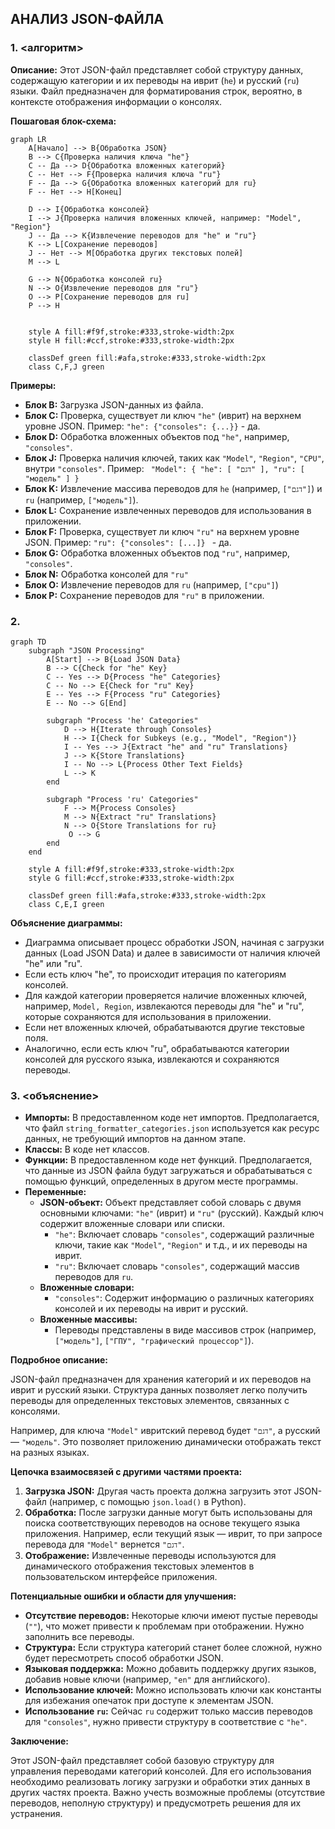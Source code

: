 ## АНАЛИЗ JSON-ФАЙЛА

### 1. <алгоритм>

**Описание:** Этот JSON-файл представляет собой структуру данных, содержащую категории и их переводы на иврит (`he`) и русский (`ru`) языки. Файл предназначен для форматирования строк, вероятно, в контексте отображения информации о консолях.

**Пошаговая блок-схема:**

```mermaid
graph LR
    A[Начало] --> B{Обработка JSON}
    B --> C{Проверка наличия ключа "he"}
    C -- Да --> D{Обработка вложенных категорий}
    C -- Нет --> F{Проверка наличия ключа "ru"}
    F -- Да --> G{Обработка вложенных категорий для ru}
    F -- Нет --> H[Конец]

    D --> I{Обработка консолей}
    I --> J{Проверка наличия вложенных ключей, например: "Model", "Region"}
    J -- Да --> K{Извлечение переводов для "he" и "ru"}
    K --> L[Сохранение переводов]
    J -- Нет --> M[Обработка других текстовых полей]
    M --> L

    G --> N{Обработка консолей ru}
    N --> O{Извлечение переводов для "ru"}
    O --> P[Сохранение переводов для ru]
    P --> H


    style A fill:#f9f,stroke:#333,stroke-width:2px
    style H fill:#ccf,stroke:#333,stroke-width:2px
    
    classDef green fill:#afa,stroke:#333,stroke-width:2px
    class C,F,J green
```
**Примеры:**

*   **Блок B:** Загрузка JSON-данных из файла.
*   **Блок C:** Проверка, существует ли ключ `"he"` (иврит) на верхнем уровне JSON. Пример: `"he": {"consoles": {...}}` - да.
*   **Блок D:** Обработка вложенных объектов под `"he"`, например, `"consoles"`.
*   **Блок J:** Проверка наличия ключей, таких как `"Model"`, `"Region"`, `"CPU"`, внутри `"consoles"`. Пример: ` "Model": { "he": [ "דגם" ], "ru": [ "модель" ] }`
*   **Блок K:** Извлечение массива переводов для `he` (например, `["דגם"]`) и `ru` (например, `["модель"]`).
*   **Блок L:** Сохранение извлеченных переводов для использования в приложении.
*   **Блок F:** Проверка, существует ли ключ `"ru"` на верхнем уровне JSON. Пример: `"ru": {"consoles": [...]} ` - да.
*  **Блок G:** Обработка вложенных объектов под `"ru"`, например, `"consoles"`.
*  **Блок N:** Обработка консолей для `"ru"`
*  **Блок O:** Извлечение переводов для `ru` (например, `["cpu"]`)
* **Блок P:** Сохранение переводов для `"ru"` в приложении.

### 2. <mermaid>

```mermaid
graph TD
    subgraph "JSON Processing"
        A[Start] --> B{Load JSON Data}
        B --> C{Check for "he" Key}
        C -- Yes --> D{Process "he" Categories}
        C -- No --> E{Check for "ru" Key}
        E -- Yes --> F{Process "ru" Categories}
        E -- No --> G[End]

        subgraph "Process 'he' Categories"
            D --> H{Iterate through Consoles}
            H --> I{Check for Subkeys (e.g., "Model", "Region")}
            I -- Yes --> J{Extract "he" and "ru" Translations}
            J --> K{Store Translations}
            I -- No --> L{Process Other Text Fields}
            L --> K
        end

        subgraph "Process 'ru' Categories"
            F --> M{Process Consoles}
            M --> N{Extract "ru" Translations}
            N --> O{Store Translations for ru}
             O --> G
        end
    end

    style A fill:#f9f,stroke:#333,stroke-width:2px
    style G fill:#ccf,stroke:#333,stroke-width:2px
    
    classDef green fill:#afa,stroke:#333,stroke-width:2px
    class C,E,I green
```

**Объяснение диаграммы:**

*   Диаграмма описывает процесс обработки JSON, начиная с загрузки данных (Load JSON Data) и далее в зависимости от наличия ключей "he" или "ru".
*   Если есть ключ "he", то происходит итерация по категориям консолей.
*   Для каждой категории проверяется наличие вложенных ключей, например, `Model, Region`, извлекаются переводы для "he" и "ru", которые сохраняются для использования в приложении.
*   Если нет вложенных ключей, обрабатываются другие текстовые поля.
*   Аналогично, если есть ключ "ru", обрабатываются категории консолей для русского языка, извлекаются и сохраняются переводы.

### 3. <объяснение>

*   **Импорты:** В предоставленном коде нет импортов. Предполагается, что файл `string_formatter_categories.json` используется как ресурс данных, не требующий импортов на данном этапе.
*   **Классы:** В коде нет классов.
*   **Функции:** В предоставленном коде нет функций. Предполагается, что данные из JSON файла будут загружаться и обрабатываться с помощью функций, определенных в другом месте программы.
*   **Переменные:**
    *   **JSON-объект:** Объект представляет собой словарь с двумя основными ключами: `"he"` (иврит) и `"ru"` (русский). Каждый ключ содержит вложенные словари или списки.
        *   `"he"`: Включает словарь `"consoles"`, содержащий различные ключи, такие как `"Model"`, `"Region"` и т.д., и их переводы на иврит.
        *   `"ru"`: Включает словарь `"consoles"`, содержащий массив переводов для `ru`.
    *   **Вложенные словари:**
        *  `"consoles"`: Содержит информацию о различных категориях консолей и их переводы на иврит и русский.
    *   **Вложенные массивы:**
        *   Переводы представлены в виде массивов строк (например, `["модель"]`, `["ГПУ", "графический процессор"]`).

**Подробное описание:**

JSON-файл предназначен для хранения категорий и их переводов на иврит и русский языки.  Структура данных позволяет легко получить переводы для определенных текстовых элементов, связанных с консолями.

Например, для ключа `"Model"` ивритский перевод будет `"דגם"`, а русский — `"модель"`. Это позволяет приложению динамически отображать текст на разных языках.

**Цепочка взаимосвязей с другими частями проекта:**

1.  **Загрузка JSON:** Другая часть проекта должна загрузить этот JSON-файл (например, с помощью `json.load()` в Python).
2.  **Обработка:** После загрузки данные могут быть использованы для поиска соответствующих переводов на основе текущего языка приложения. Например, если текущий язык — иврит, то при запросе перевода для `"Model"` вернется `"דגם"`.
3.  **Отображение:** Извлеченные переводы используются для динамического отображения текстовых элементов в пользовательском интерфейсе приложения.

**Потенциальные ошибки и области для улучшения:**

*   **Отсутствие переводов:** Некоторые ключи имеют пустые переводы (`""`), что может привести к проблемам при отображении. Нужно заполнить все переводы.
*   **Структура:** Если структура категорий станет более сложной, нужно будет пересмотреть способ обработки JSON.
*   **Языковая поддержка:** Можно добавить поддержку других языков, добавив новые ключи (например, `"en"` для английского).
*   **Использование ключей:** Можно использовать ключи как константы для избежания опечаток при доступе к элементам JSON.
* **Использование `ru`:** Сейчас `ru` содержит только массив переводов для `"consoles"`, нужно привести структуру в соответствие с `"he"`.

**Заключение:**

Этот JSON-файл представляет собой базовую структуру для управления переводами категорий консолей. Для его использования необходимо реализовать логику загрузки и обработки этих данных в других частях проекта. Важно учесть возможные проблемы (отсутствие переводов, неполную структуру) и предусмотреть решения для их устранения.